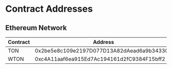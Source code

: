 # Contract Addresses


## Ethereum Network


| Contract | Address |
| -------- | -------- |
| <span style="font-size:100%">TON</span>| 0x2be5e8c109e2197D077D13A82dAead6a9b3433C5     | 0xa30fe40285b8f5c0457dbc3b7c8a280373c40044     |
| <span style="font-size:100%">WTON</span>     | 0xc4A11aaf6ea915Ed7Ac194161d2fC9384F15bff2     | 0x79e0d92670106c85e9067b56b8f674340dca0bbd     |
